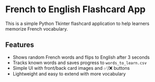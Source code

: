# French to English Flashcard App

This is a simple Python Tkinter flashcard application to help learners memorize French vocabulary.

## Features
- Shows random French words and flips to English after 3 seconds
- Tracks known words and saves progress to `words_to_learn.csv`
- Simple UI with front/back card images and ✅/❌ buttons
- Lightweight and easy to extend with more vocabulary
